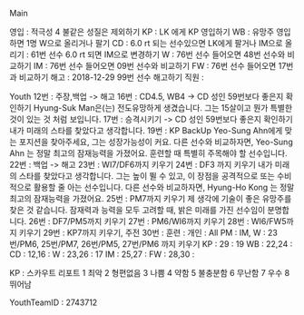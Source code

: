 Main

영입	: 적극성 4 불같은 성질은 제외하기
KP	: LK 에게 KP 영입하기
WB	: 유망주 영입하면 1명 W으로 올리거나 팔기
CD	: 6.0 rt 되는 선수있으면 LK에게 팔거나 IM으로 올리기
	: 61번 선수 6.0 rt 되면 IM으로 변경하기
W	: 76번 선수 들어오면 48번 선수와 비교하기
IM      : 76번 선수 들어오면 09번 선수와 비교하기
FW	: 76번 선수 들어오면 17번과 비교하기
해고  : 2018-12-29 99번 선수 해고하기 
직원  : 

Youth
12번 : 주장,백업 -> 해고
16번 : CD4.5, WB4 -> CD 성인 59번보다 좋은지 확인하기
   Hyung-Suk Man은(는) 전도유망하게 생겼습니다. 
   그는 15살이고 뭔가 특별한 것이 있는 것 처럼 보입니다.
17번 : 승격시키기 -> CD 성인 59번보다 좋은지 확인하기
   내가 미래의 스타를 찾았다고 생각합니다. 
19번 : KP BackUp
   Yeo-Sung Ahn에게 맞는 포지션을 찾아주세요, 그는 성장가능성이 커요.
   다른 선수와 비교하자면, Yeo-Sung Ahn 는 정말 최고의 잠재능력을 가졌어요.
   훈련할 때 특별히 주목해야 할 선수입니다.
22번 : 백업 -> 해고
23번 : WI7/DF6까지 키우기
24번 : DF3 까지 키우기
   내가 미래의 스타를 찾았다고 생각합니다.
   그는 높이 뛸 수 있고, 이 장점을 공격적으로 또는 수비적으로 활용할 줄 아는 선수입니다.
   다른 선수와 비교하자면, Hyung-Ho Kong 는 정말 최고의 잠재능력을 가졌어요.
25번 : PM7까지 키우기
   제 생각에 기술이 좋은 유망주를 찾은 것 같습니다.
   잠재력과 능력을 모두 고려할 때, 밝은 미래를 가진 선수임이 분명합니다.
26번 : DF7/PM5까지 키우기
27번 : PM6/WI6까지 키우기
28번 : WI6/FW5까지 키우기
29번 : KP7까지 키우기, 주전
30번 : 
훈련 :
   개인   : All
   PM     : IM, W    : 23번/PM6, 25번/PM7, 26번/PM5, 27번/PM6 까지 키우기
   KP     : 29       : 19
   WB     : 22,24    : 
   CD     : 12,16    : 
   W      : 23,26    : 17
   IM     : 25,27    : 
   FW     : 28,30    : 

KP : 스카우트 리포트
1 최악
2 형편없음
3 나쁨
4 약함
5 불충분함
6 무난함
7 우수
8 뛰어남

YouthTeamID : 2743712
